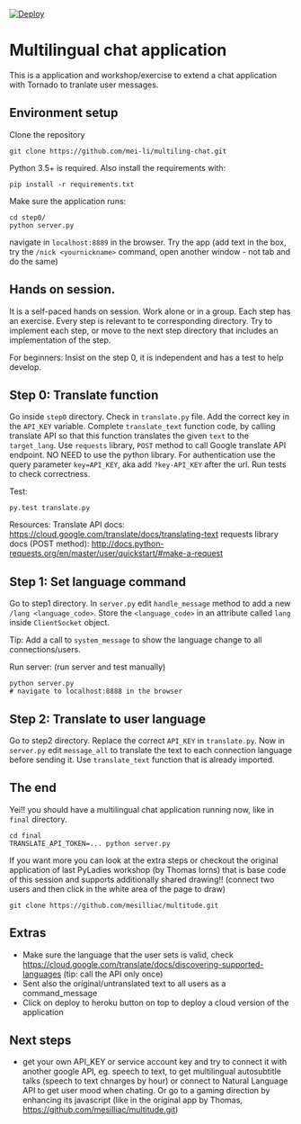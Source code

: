 [![Deploy](https://www.herokucdn.com/deploy/button.png)](https://heroku.com/deploy)

Multilingual chat application
=============================
This is a application and workshop/exercise to extend a chat application with Tornado to tranlate user messages.

Environment setup
-----------------
Clone the repository

    git clone https://github.com/mei-li/multiling-chat.git

Python 3.5+ is required. Also install the requirements with:

`pip install -r requirements.txt`

Make sure the application runs:

    cd step0/
    python server.py

navigate in `localhost:8889` in the browser. Try the app (add text in the box,
try the `/nick <yournickname>` command, open another window - not tab and do the same)


Hands on session.
-----------------
It is a self-paced hands on session. Work alone or in a group. Each step has an exercise. Every step is
relevant to te corresponding directory. Try to implement each step, or move to the next step directory
that includes an implementation of the step.

For beginners: Insist on the step 0, it is independent and has a test to help develop.


Step 0: Translate function
--------------------------

Go inside `step0` directory. Check in `translate.py` file. Add the correct key in the `API_KEY` variable.
Complete `translate_text` function code, by calling translate API so that this function translates the given 
`text` to the `target_lang`. 
Use `requests` library, `POST` method to call Google translate API endpoint. NO NEED to use the python library. 
For authentication use the query parameter `key=API_KEY`, aka add `?key-API_KEY` after the url. Run tests to check correctness.

Test:

    py.test translate.py

Resources:
    Translate API docs: https://cloud.google.com/translate/docs/translating-text
    requests library docs (POST method): http://docs.python-requests.org/en/master/user/quickstart/#make-a-request


Step 1: Set language command 
----------------------------
Go to step1 directory. In `server.py` edit `handle_message` method to add a 
new `/lang <language_code>`. Store the `<language_code>` in an attribute called `lang` inside `ClientSocket` object.

Tip:
    Add a call to `system_message` to show the language change to all connections/users.

Run server: (run server and test manually)
    
    python server.py
    # navigate to localhost:8888 in the browser


Step 2: Translate to user language 
----------------------------------
Go to step2 directory. Replace the correct `API_KEY` in `translate.py`. Now in `server.py` edit `message_all` to 
translate the text to each connection language before sending it. Use `translate_text` function that is already imported.


The end
-------
Yei!! you should have a multilingual chat application running now, like in `final` directory. 

    cd final
    TRANSLATE_API_TOKEN=... python server.py

If you want more you can look at the extra steps or checkout the original application of last 
PyLadies workshop (by Thomas Iorns) that is base code of this session and supports additionally 
shared drawing!! (connect two users and then click in the white area of the page to draw)

    git clone https://github.com/mesilliac/multitude.git


Extras
------
* Make sure the language that the user sets is valid, check https://cloud.google.com/translate/docs/discovering-supported-languages (tip: call the API only once)
* Sent also the original/untranslated text to all users as a command_message
* Click on deploy to heroku button on top to deploy a cloud version of the application


Next steps
----------
* get your own API_KEY or service account key and try to connect it with another google API, eg. speech to text, to 
get multilingual autosubtitle talks (speech to text chnarges by hour) or connect to Natural Language API to get user mood 
when chating. Or go to a gaming direction by enhancing its javascript (like in the original app by Thomas, https://github.com/mesilliac/multitude.git)
